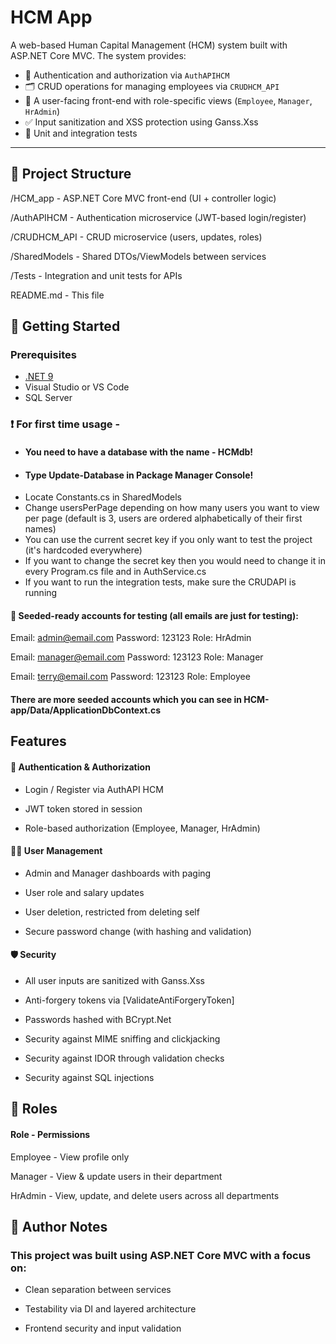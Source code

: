 # HCM App

A web-based Human Capital Management (HCM) system built with ASP.NET Core MVC. The system provides:

- 🔐 Authentication and authorization via `AuthAPIHCM`
- 🗂️ CRUD operations for managing employees via `CRUDHCM_API`
- 👤 A user-facing front-end with role-specific views (`Employee`, `Manager`, `HrAdmin`)
- ✅ Input sanitization and XSS protection using Ganss.Xss
- 🧪 Unit and integration tests

---

## 📂 Project Structure

/HCM_app - ASP.NET Core MVC front-end (UI + controller logic)

/AuthAPIHCM - Authentication microservice (JWT-based login/register)

/CRUDHCM_API - CRUD microservice (users, updates, roles)

/SharedModels - Shared DTOs/ViewModels between services

/Tests - Integration and unit tests for APIs

README.md - This file

## 🚀 Getting Started

### Prerequisites

- [.NET 9](https://dotnet.microsoft.com/en-us/download)
- Visual Studio or VS Code
- SQL Server

### ❗️ For first time usage - 
- #### You need to have a database with the name - HCMdb!
- #### Type Update-Database in Package Manager Console!
- Locate Constants.cs in SharedModels
- Change usersPerPage depending on how many users you want to view per page (default is 3, users are ordered alphabetically of their first names)
- You can use the current secret key if you only want to test the project (it's hardcoded everywhere)
- If you want to change the secret key then you would need to change it in every Program.cs file and in AuthService.cs
- If you want to run the integration tests, make sure the CRUDAPI is running
#### 👤 Seeded-ready accounts for testing (all emails are just for testing):
Email: admin@email.com
Password: 123123
Role: HrAdmin

Email: manager@email.com
Password: 123123
Role: Manager

Email: terry@email.com
Password: 123123
Role: Employee

#### There are more seeded accounts which you can see in HCM-app/Data/ApplicationDbContext.cs

## Features

#### 🔐 Authentication & Authorization

- Login / Register via AuthAPI HCM
  
- JWT token stored in session
  
- Role-based authorization (Employee, Manager, HrAdmin)

#### 🧑‍💼 User Management

- Admin and Manager dashboards with paging

- User role and salary updates

- User deletion, restricted from deleting self

- Secure password change (with hashing and validation)

#### 🛡️ Security

- All user inputs are sanitized with Ganss.Xss

- Anti-forgery tokens via [ValidateAntiForgeryToken]

- Passwords hashed with BCrypt.Net

- Security against MIME sniffing and clickjacking

- Security against IDOR through validation checks

- Security against SQL injections

## 🙋 Roles
#### Role - Permissions
Employee -	View profile only

Manager -	View & update users in their department

HrAdmin -	View, update, and delete users across all departments

## 📝 Author Notes

### This project was built using ASP.NET Core MVC with a focus on:

- Clean separation between services

- Testability via DI and layered architecture

- Frontend security and input validation
